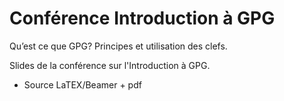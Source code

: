 Conférence Introduction à GPG
=================================

Qu’est ce que GPG? Principes et utilisation des clefs.

Slides de la conférence sur l'Introduction à GPG.
- Source LaTEX/Beamer + pdf

